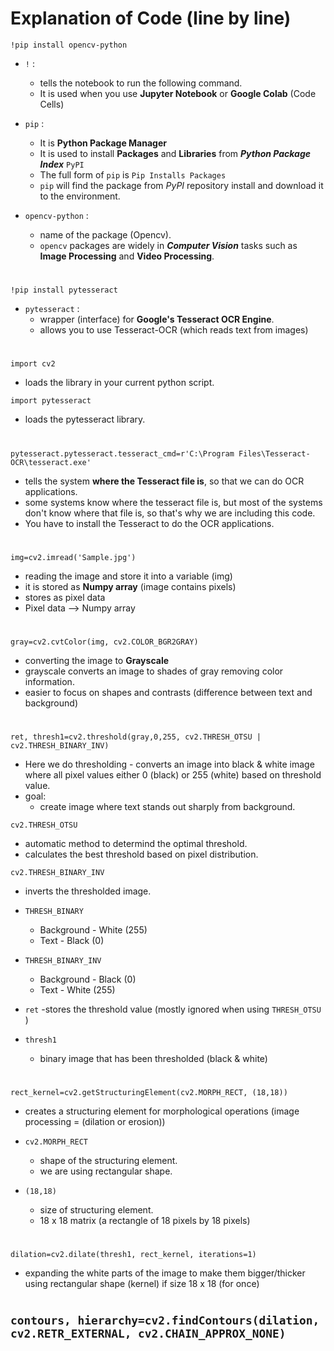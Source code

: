 # Explanation of Code (line by line)

`!pip install opencv-python` 
- `!` :
    - tells the notebook to run the following command.
    -  It is used when you use **Jupyter Notebook** or **Google Colab** (Code Cells)

- `pip` :
    -  It is **Python Package Manager**
    -  It is used to install **Packages** and **Libraries** from ***Python Package Index*** `PyPI`
    - The full form of `pip` is `Pip Installs Packages`
    - `pip` will find the package from *PyPI* repository install and download it to the environment.

- `opencv-python` :
    - name of the package (Opencv).
    - `opencv` packages are widely in ***Computer Vision*** tasks such as **Image Processing** and **Video Processing**.
#

   `!pip install pytesseract`
  
- `pytesseract` :
    - wrapper (interface) for **Google's Tesseract OCR Engine**.
    - allows you to use Tesseract-OCR (which reads text from images)

 #

 `import cv2`
- loads the library in your current python script.

`import pytesseract`
- loads the pytesseract library. 

#

`pytesseract.pytesseract.tesseract_cmd=r'C:\Program Files\Tesseract-OCR\tesseract.exe'`
 - tells the system **where the Tesseract file is**, so that we can do OCR applications.
 - some systems know where the tesseract file is, but most of the systems don't know where that file is, so that's why we are including this code.
 - You have to install the Tesseract to do the OCR applications.

#

`img=cv2.imread('Sample.jpg')`
- reading the image and store it into a variable (img)
- it is stored as **Numpy array** (image contains pixels)
- stores as pixel data
- Pixel data --> Numpy array

#

`gray=cv2.cvtColor(img, cv2.COLOR_BGR2GRAY)`
- converting the image to **Grayscale**
- grayscale converts an image to shades of gray removing color information.
- easier to focus on shapes and contrasts (difference between text and background)

 #

 `ret, thresh1=cv2.threshold(gray,0,255, cv2.THRESH_OTSU | cv2.THRESH_BINARY_INV)`
 - Here we do thresholding - converts an image into black & white image where all pixel values either 0 (black) or 255 (white) based on threshold value.
 - goal:
     - create image where text stands out sharply from background.
       
`cv2.THRESH_OTSU`
- automatic method to determind the optimal threshold.
- calculates the best threshold based on pixel distribution.

`cv2.THRESH_BINARY_INV`
- inverts the thresholded image.

- `THRESH_BINARY`
     - Background - White (255)
     - Text       - Black (0)

- `THRESH_BINARY_INV`
    - Background - Black (0)
    - Text       - White (255)
 
- `ret`
    -stores the threshold value (mostly ignored when using `THRESH_OTSU` )

- `thresh1`
    - binary image that has been thresholded (black & white)

#

`rect_kernel=cv2.getStructuringElement(cv2.MORPH_RECT, (18,18))`
- creates a structuring element for morphological operations (image processing = (dilation or erosion))

- `cv2.MORPH_RECT`
    - shape of the structuring element.
    - we are using rectangular shape.

- `(18,18)`
    - size of structuring element.
    - 18 x 18 matrix (a rectangle of 18 pixels by 18 pixels)       

#

`dilation=cv2.dilate(thresh1, rect_kernel, iterations=1)`
- expanding the white parts of the image to make them bigger/thicker using rectangular shape (kernel) if size 18 x 18 (for once)

#

`contours, hierarchy=cv2.findContours(dilation, cv2.RETR_EXTERNAL, cv2.CHAIN_APPROX_NONE)`
-
  
